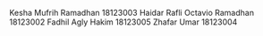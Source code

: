 Kesha Mufrih Ramadhan 18123003
Haidar Rafli Octavio Ramadhan 18123002
Fadhil Agly Hakim 18123005
Zhafar Umar 18123004